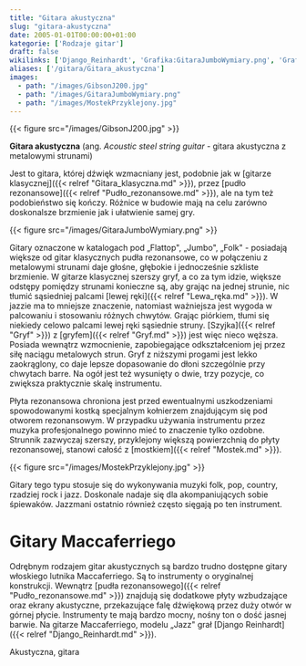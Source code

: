 ```yaml
---
title: "Gitara akustyczna"
slug: "gitara-akustyczna"
date: 2005-01-01T00:00:00+01:00
kategorie: ['Rodzaje gitar']
draft: false
wikilinks: ['Django_Reinhardt', 'Grafika:GitaraJumboWymiary.png', 'Grafika:MostekPrzyklejony.jpg', 'Szyjka', 'gitara_klasyczna', 'grafika:GibsonJ200.jpg', 'gryf', 'lewa_r%C4%99ka', 'mostek', 'pud%C5%82o_rezonansowe', 'pud%C5%82o_rezonansowe']
aliases: ['/gitara/Gitara_akustyczna']
images:
  - path: "/images/GibsonJ200.jpg"
  - path: "/images/GitaraJumboWymiary.png"
  - path: "/images/MostekPrzyklejony.jpg"
---
```

{{< figure src="/images/GibsonJ200.jpg" >}}

**Gitara akustyczna** (ang. *Acoustic steel string guitar* - gitara
akustyczna z metalowymi strunami)

Jest to gitara, której dźwięk wzmacniany jest, podobnie jak w [gitarze
klasycznej]({{< relref "Gitara_klasyczna.md" >}}), przez [pudło
rezonansowe]({{< relref "Pudło_rezonansowe.md" >}}), ale na tym też podobieństwo
się kończy. Różnice w budowie mają na celu zarówno doskonalsze brzmienie
jak i ułatwienie samej gry.

{{< figure src="/images/GitaraJumboWymiary.png" >}}

Gitary oznaczone w katalogach pod „Flattop", „Jumbo", „Folk" - posiadają
większe od gitar klasycznych pudła rezonansowe, co w połączeniu z
metalowymi strunami daje głośne, głębokie i jednocześnie szkliste
brzmienie. W gitarze klasycznej szerszy gryf, a co za tym idzie, większe
odstępy pomiędzy strunami konieczne są, aby grając na jednej strunie,
nic tłumić sąsiedniej palcami [lewej ręki]({{< relref "Lewa_ręka.md" >}}). W
jazzie ma to mniejsze znaczenie, natomiast ważniejsza jest wygoda w
palcowaniu i stosowaniu różnych chwytów. Grając piórkiem, tłumi się
niekiedy celowo palcami lewej ręki sąsiednie struny.
[Szyjka]({{< relref "Gryf" >}}) z [gryfem]({{< relref "Gryf.md" >}}) jest więc nieco
węższa. Posiada wewnątrz wzmocnienie, zapobiegające odkształceniom jej
przez siłę naciągu metalowych strun. Gryf z niższymi progami jest lekko
zaokrąglony, co daje lepsze dopasowanie do dłoni szczególnie przy
chwytach barre. Na ogół jest też wysunięty o dwie, trzy pozycje, co
zwiększa praktycznie skalę instrumentu.

Płyta rezonansowa chroniona jest przed ewentualnymi uszkodzeniami
spowodowanymi kostką specjalnym kołnierzem znajdującym się pod otworem
rezonansowym. W przypadku używania instrumentu przez muzyka
profesjonalnego powinno mieć to znaczenie tylko ozdobne. Strunnik
zazwyczaj szerszy, przyklejony większą powierzchnią do płyty
rezonansowej, stanowi całość z [mostkiem]({{< relref "Mostek.md" >}}).

{{< figure src="/images/MostekPrzyklejony.jpg" >}}

Gitary tego typu stosuje się do wykonywania muzyki folk, pop, country,
rzadziej rock i jazz. Doskonale nadaje się dla akompaniujących sobie
śpiewaków. Jazzmani ostatnio również często sięgają po ten instrument.

# Gitary Maccaferriego

Odrębnym rodzajem gitar akustycznych są bardzo trudno dostępne gitary
włoskiego lutnika Maccaferriego. Są to instrumenty o oryginalnej
konstrukcji. Wewnątrz [pudła
rezonansowego]({{< relref "Pudło_rezonansowe.md" >}}) znajdują się dodatkowe
płyty wzbudzające oraz ekrany akustyczne, przekazujące falę dźwiękową
przez duży otwór w górnej płycie. Instrumenty te mają bardzo mocny,
nośny ton o dość jasnej barwie. Na gitarze Maccaferriego, modelu „Jazz"
grał [Django Reinhardt]({{< relref "Django_Reinhardt.md" >}}).

Akustyczna, gitara<!-- link nie odnosił się do niczego: 'Gitara akustyczna' ('content/książka/Gitara_akustyczna.md') links to 'kategoria:rodzaje_gitar' ('content/książka/kategoria:rodzaje_gitar.md') and that does not exist -->